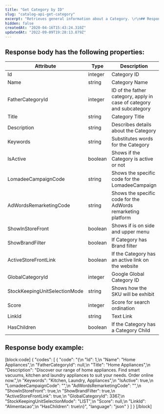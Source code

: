 ```yaml
---
title: "Get Category by ID"
slug: "catalog-api-get-category"
excerpt: "Retrieves general information about a Category. \r\n## Response body example\r\n\r\n```json\r\n{\r\n    \"Id\": 1,\r\n    \"Name\": \"Home Appliances\",\r\n    \"FatherCategoryId\": null,\r\n    \"Title\": \"Home Appliances\",\r\n    \"Description\": \"Discover our range of home appliances. Find smart vacuums, kitchen and laundry appliances to suit your needs. Order online now.\",\r\n    \"Keywords\": \"Kitchen, Laundry, Appliances\",\r\n    \"IsActive\": true,\r\n    \"LomadeeCampaignCode\": \"\",\r\n    \"AdWordsRemarketingCode\": \"\",\r\n    \"ShowInStoreFront\": true,\r\n    \"ShowBrandFilter\": true,\r\n    \"ActiveStoreFrontLink\": true,\r\n    \"GlobalCategoryId\": 3367,\r\n    \"StockKeepingUnitSelectionMode\": \"LIST\",\r\n    \"Score\": null,\r\n    \"LinkId\": \"Alimentacao\",\r\n    \"HasChildren\": true\r\n}\r\n```"
hidden: false
createdAt: "2020-04-16T15:43:24.310Z"
updatedAt: "2022-09-09T19:28:13.879Z"
---
```

## Response body has the following properties:

| Attribute                     | Type    | Description                                                          |
| ----------------------------- | ------- | -------------------------------------------------------------------- |
| Id                            | integer | Category ID                                                          |
| Name                          | string  | Category Name                                                        |
| FatherCategoryId              | integer | ID of the father category, apply in case of category and subcategory |
| Title                         | string  | Category Title                                                       |
| Description                   | string  | Describes details about the Category                                 |
| Keywords                      | string  | Substitutes words for the Category                                   |
| IsActive                      | boolean | Shows if the Category is active or not                               |
| LomadeeCampaignCode           | string  | Shows the specific code for the LomadeeCampaign                      |
| AdWordsRemarketingCode        | string  | Shows the specific code for the AdWords remarketing platform         |
| ShowInStoreFront              | boolean | Shows if is on side and upper menu                                   |
| ShowBrandFilter               | boolean | If Category has Brand filter                                         |
| ActiveStoreFrontLink          | boolean | If the Category has an active link on the website                    |
| GlobalCategoryId              | integer | Google Global Category ID                                            |
| StockKeepingUnitSelectionMode | string  | Shows how the SKU will be exhibit                                    |
| Score                         | integer | Score for search ordination                                          |
| LinkId                        | string  | Text Link                                                            |
| HasChildren                   | boolean | If the Category has a Category Child                                 |


## Response body example:
[block:code]
{
  "codes": [
    {
      "code": "{\n    \"Id\": 1,\n    \"Name\": \"Home Appliances\",\n    \"FatherCategoryId\": null,\n    \"Title\": \"Home Appliances\",\n    \"Description\": \"Discover our range of home appliances. Find smart vacuums, kitchen and laundry appliances to suit your needs. Order online now.\",\n    \"Keywords\": \"Kitchen, Laundry, Appliances\",\n    \"IsActive\": true,\n    \"LomadeeCampaignCode\": \"\",\n    \"AdWordsRemarketingCode\": \"\",\n    \"ShowInStoreFront\": true,\n    \"ShowBrandFilter\": true,\n    \"ActiveStoreFrontLink\": true,\n    \"GlobalCategoryId\": 3367,\n    \"StockKeepingUnitSelectionMode\": \"LIST\",\n    \"Score\": null,\n    \"LinkId\": \"Alimentacao\",\n    \"HasChildren\": true\n}",
      "language": "json"
    }
  ]
}
[/block]